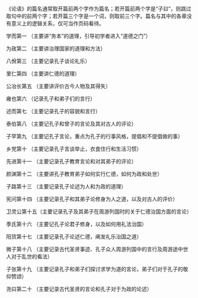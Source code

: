 《论语》的篇名通常取开篇前两个字作为篇名；若开篇前两个字是“子曰”，则跳过取句中的前两个字；若开篇三个字是一个词，则取前三个字。篇名与其中的各章没有意义上的逻辑关系，仅可当作页码看待。

学而第一 （主要讲“务本”的道理，引导初学者进入“道德之门”）

为政第二 （主要讲治理国家的道理和方法）

八佾第三 （主要记录孔子谈论礼乐）

里仁第四 （主要讲仁德的道理）

公冶长第五 （主要讲评价古今人物及其得失）

雍也第六 （记录孔子和弟子们的言行）

述而第七 （主要记录孔子的容貌和言行）

泰伯第八 （主要记孔子和曾子的言论及其对古人的评论）

子罕第九 （主要记孔子言论，重点为孔子的行事风格，提倡和不提倡做的事）

乡党第十 （主要记录孔子言谈举止，衣食住行和生活习惯）

先进第十一 （主要记录孔子教育言论和对其弟子的评论）

颜渊第十二 （主要讲孔子教育弟子如何实行仁德，如何为政和处世）

子路第十三 （主要记录孔子论述为人和为政的道理）

宪问第十四 （主要记录孔子和其弟子论修身为人之道，以及对古人的评价）

卫灵公第十五（主要记录孔子及其弟子在周游列国时的关于仁德治国方面的言论）

季氏第十六 （主要记孔子论君子修身，以及如何用礼法治国）

阳货第十七 （主要记录孔子论述仁德，阐发礼乐治国之道）

微子第十八 （主要记录古代圣贤事迹、孔子众人周游列国中的言行及周游途中世人对于乱世的看法）

子张第十九 （主要记录孔子和弟子们探讨求学为道的言论，弟子们对于孔子的敬仰赞颂）

尧曰第二十 （主要记录古代圣贤的言论和孔子对于为政的论述）
